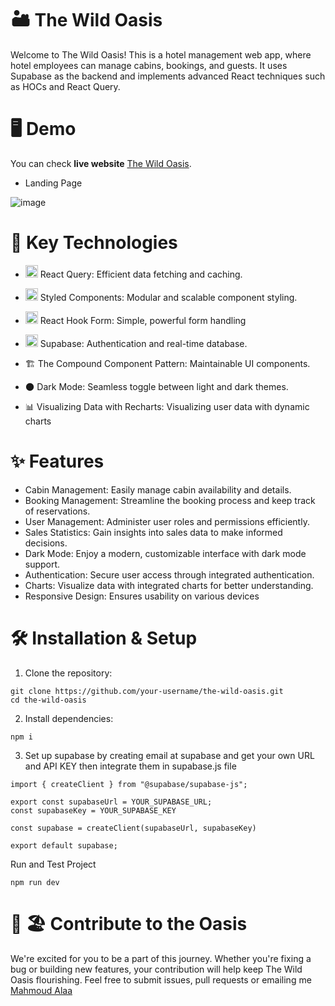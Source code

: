 # 🏜️ The Wild Oasis

Welcome to The Wild Oasis! This is a hotel management web app, where hotel employees can manage cabins, bookings, and guests. It uses Supabase as the backend and implements advanced React techniques such as HOCs and React Query.

# 🖥️ Demo
You can check **live website** [The Wild Oasis](https://wild-oasis1.vercel.app/).

- Landing Page
  
![image](https://github.com/user-attachments/assets/6e0208b8-5183-49f3-80ca-8d35ce73c310)

  

# 🚀 Key Technologies


- <img src="https://github.com/user-attachments/assets/4579643d-5b77-4e0b-b320-be205fc587da" width="20" height="20">  React Query: Efficient data fetching and caching.

- <img src="https://github.com/user-attachments/assets/078dec5d-c427-4d18-b72c-c36b28491721" width="20" height="20">  Styled Components: Modular and scalable component styling.


- <img src="https://github.com/user-attachments/assets/da054759-56f1-40c1-abac-34ab9e73e1c7" width="20" height="20">  React Hook Form: Simple, powerful form handling

- <img src="https://github.com/user-attachments/assets/ec9eda63-db63-4f73-99d5-931a1d340659" width="20" height="20">  Supabase: Authentication and real-time database.

- 🏗️ The Compound Component Pattern: Maintainable UI components.

- 🌑 Dark Mode: Seamless toggle between light and dark themes.

- 📊 Visualizing Data with Recharts: Visualizing user data with dynamic charts

# ✨ Features

- Cabin Management: Easily manage cabin availability and details.
- Booking Management: Streamline the booking process and keep track of reservations.
- User Management: Administer user roles and permissions efficiently.
- Sales Statistics: Gain insights into sales data to make informed decisions.
- Dark Mode: Enjoy a modern, customizable interface with dark mode support.
- Authentication: Secure user access through integrated authentication.
- Charts: Visualize data with integrated charts for better understanding.
- Responsive Design: Ensures usability on various devices

# 🛠️ Installation & Setup
1. Clone the repository:
```
git clone https://github.com/your-username/the-wild-oasis.git
cd the-wild-oasis
```

2. Install dependencies:

```
npm i
```
3. Set up supabase by creating email at supabase and get your own URL and API KEY then integrate them in supabase.js file
```
import { createClient } from "@supabase/supabase-js";

export const supabaseUrl = YOUR_SUPABASE_URL;
const supabaseKey = YOUR_SUPABASE_KEY

const supabase = createClient(supabaseUrl, supabaseKey)
  
export default supabase;

```

Run and Test Project
```
npm run dev
```

# 🤝 🏖️ Contribute to the Oasis
We're excited for you to be a part of this journey. Whether you're fixing a bug or building new features, your contribution will help keep The Wild Oasis flourishing. Feel free to submit issues, pull requests or emailing me [Mahmoud Alaa](mailto:mahmoud.alaa.dev1@gmail.com?subject=[GitHub]%20Wild%20Oasis)








